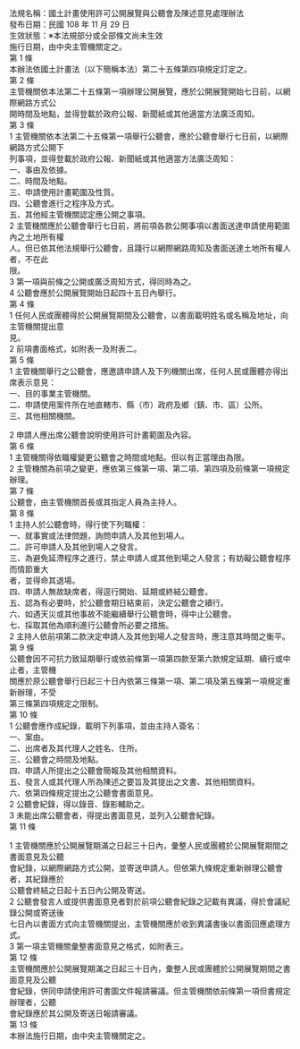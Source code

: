 法規名稱：國土計畫使用許可公開展覽與公聽會及陳述意見處理辦法  
發布日期：民國 108 年 11 月 29 日  
生效狀態：※本法規部分或全部條文尚未生效  
施行日期，由中央主管機關定之。  
第 1 條  
本辦法依國土計畫法（以下簡稱本法）第二十五條第四項規定訂定之。  
第 2 條  
主管機關依本法第二十五條第一項辦理公開展覽，應於公開展覽開始七日前，以網際網路方式公  
開時間及地點，並得登載於政府公報、新聞紙或其他適當方法廣泛周知。  
第 3 條  
1 主管機關依本法第二十五條第一項舉行公聽會，應於公聽會舉行七日前，以網際網路方式公開下  
列事項，並得登載於政府公報、新聞紙或其他適當方法廣泛周知：  
一、事由及依據。  
二、時間及地點。  
三、申請使用計畫範圍及性質。  
四、公聽會進行之程序及方式。  
五、其他經主管機關認定應公開之事項。  
2 主管機關應於公聽會舉行七日前，將前項各款公開事項以書面送達申請使用範圍內之土地所有權  
人。但已依其他法規舉行公聽會，且踐行以網際網路周知及書面送達土地所有權人者，不在此  
限。  
3 第一項與前條之公開或廣泛周知方式，得同時為之。  
4 公聽會應於公開展覽開始日起四十五日內舉行。  
第 4 條  
1 任何人民或團體得於公開展覽期間及公聽會，以書面載明姓名或名稱及地址，向主管機關提出意  
見。  
2 前項書面格式，如附表一及附表二。  
第 5 條  
1 主管機關舉行之公聽會，應邀請申請人及下列機關出席，任何人民或團體亦得出席表示意見：  
一、目的事業主管機關。  
二、申請使用案件所在地直轄市、縣（市）政府及鄉（鎮、市、區）公所。  
三、其他相關機關。  


2 申請人應出席公聽會說明使用許可計畫範圍及內容。  
第 6 條  
1 主管機關得依職權變更公聽會之時間或地點。但以有正當理由為限。  
2 主管機關為前項之變更，應依第三條第一項、第二項、第四項及前條第一項規定辦理。  
第 7 條  
公聽會，由主管機關首長或其指定人員為主持人。  
第 8 條  
1 主持人於公聽會時，得行使下列職權：  
一、就事實或法律問題，詢問申請人及其他到場人。  
二、許可申請人及其他到場人之發言。  
三、為避免延滯程序之進行，禁止申請人或其他到場之人發言；有妨礙公聽會程序而情節重大  
者，並得命其退場。  
四、申請人無故缺席者，得逕行開始、延期或終結公聽會。  
五、認為有必要時，於公聽會期日結束前，決定公聽會之續行。  
六、如遇天災或其他事故不能繼續舉行公聽會時，得中止公聽會。  
七、採取其他為順利進行公聽會所必要之措施。  
2 主持人依前項第二款決定申請人及其他到場人之發言時，應注意其時間之衡平。  
第 9 條  
公聽會因不可抗力致延期舉行或依前條第一項第四款至第六款規定延期、續行或中止者，主管機  
關應於原公聽會舉行日起三十日內依第三條第一項、第二項及第五條第一項規定重新辦理，不受  
第三條第四項規定之限制。  
第 10 條  
1 公聽會應作成紀錄，載明下列事項，並由主持人簽名：  
一、案由。  
二、出席者及其代理人之姓名、住所。  
三、公聽會之時間及地點。  
四、申請人所提出之公聽會簡報及其他相關資料。  
五、發言人或其代理人所為陳述之要旨及其提出之文書、其他相關資料。  
六、依第四條規定提出之公聽會書面意見。  
2 公聽會紀錄，得以錄音、錄影輔助之。  
3 未能出席公聽會者，得提出書面意見，並列入公聽會紀錄。  
第 11 條  


1 主管機關應於公開展覽期滿之日起三十日內，彙整人民或團體於公開展覽期間之書面意見及公聽  
會紀錄，以網際網路方式公開，並寄送申請人。但依第九條規定重新辦理公聽會者，其紀錄應於  
公聽會終結之日起十五日內公開及寄送。  
2 公聽會發言人或提供書面意見者對於前項公聽會紀錄之記載有異議，得於會議紀錄公開或寄送後  
七日內以書面方式向主管機關提出，主管機關應於收到異議書後以書面回應處理方式。  
3 第一項主管機關彙整書面意見之格式，如附表三。  
第 12 條  
主管機關應於公開展覽期滿之日起三十日內，彙整人民或團體於公開展覽期間之書面意見及公聽  
會紀錄，併同申請使用許可書圖文件報請審議。但主管機關依前條第一項但書規定辦理者，公聽  
會紀錄應於其公開及寄送日報請審議。  
第 13 條  
本辦法施行日期，由中央主管機關定之。  


